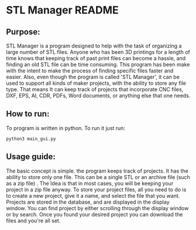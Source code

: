 # STL Manager README

## Purpose:

STL Manager is a program designed to help  with the task of organizing a large number of STL files.  Anyone who has been 3D printings for a length of time knows that keeping track of past print files can become a hassle, and finding an old STL file can be time consuming.  This program has been make with the intent to make the process of finding specific files faster and easier.  Also, even though the program is called 'STL Manager', it can be used to support all kinds of maker projects, with the ability to store any file type.  That means It can keep track of projects that incorporate CNC files, DXF, EPS, AI, CDR, PDFs, Word documents, or anything else that one needs. 

## How to run:

To program is written in python.  To run it just run:

```
python3 main_gui.py
```

## Usage guide:

The basic concept is simple.  the program keeps track of projects.  It has the ability to store only one file.  This can be a single STL or an archive file (such as a zip file) .  The Idea is that in most cases, you will be keeping your project in a zip file anyway.  To store your project files, all you need to do is to create a new project, give it a name, and select the file that you want.  Projects are stored in the database, and are displayed in the display window.  You can find project by either scrolling through the display window or by search.  Once you found your desired project you can download the files and you're all set.  
